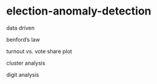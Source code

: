 # election-anomaly-detection
data driven


benford’s law


turnout vs. vote share plot


cluster analysis


digit analysis
